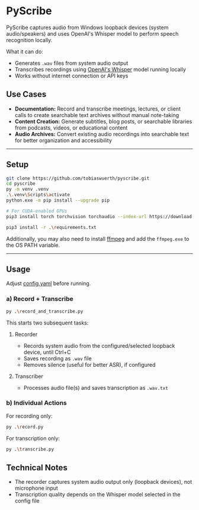 # PyScribe

PyScribe captures audio from Windows loopback devices (system audio/speakers) and uses OpenAI's Whisper model to perform speech recognition locally.

What it can do:
- Generates `.wav` files from system audio output
- Transcribes recordings using [OpenAI's Whisper](https://github.com/openai/whisper) model running locally
- Works without internet connection or API keys

## Use Cases

- **Documentation:** Record and transcribe meetings, lectures, or client calls to create searchable text archives without manual note-taking
- **Content Creation:** Generate subtitles, blog posts, or searchable libraries from podcasts, videos, or educational content
- **Audio Archives:** Convert existing audio recordings into searchable text for better organization and accessibility

---

## Setup

```bash
git clone https://github.com/tobiaswuerth/pyscribe.git
cd pyscribe
py -m venv .venv
.\.venv\Scripts\activate
python.exe -m pip install --upgrade pip

# For CUDA-enabled GPUs
pip3 install torch torchvision torchaudio --index-url https://download.pytorch.org/whl/cu128 

pip3 install -r .\requirements.txt
```

Additionally, you may also need to install [ffmpeg](https://ffmpeg.org/download.html) and add the `ffmpeg.exe` to the OS PATH variable.

---

## Usage

Adjust [config.yaml](config.yaml) before running.

### a) Record + Transcribe

```bash
py .\record_and_transcribe.py
```

This starts two subsequent tasks:
1. Recorder
   - Records system audio from the configured/selected loopback device, until Ctrl+C
   - Saves recording as `.wav` file
   - Removes silence (useful for better ASR), if configured

2. Transcriber
   - Processes audio file(s) and saves transcription as `.wav.txt`

### b) Individual Actions

For recording only:
```bash
py .\record.py
```

For transcription only:
```bash
py .\transcribe.py
```

## Technical Notes

- The recorder captures system audio output only (loopback devices), not microphone input
- Transcription quality depends on the Whisper model selected in the config file
